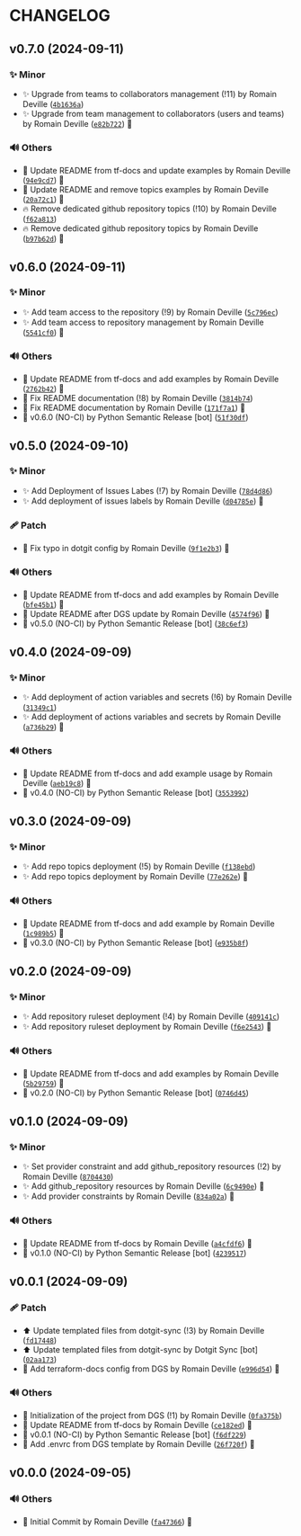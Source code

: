 <!-- markdownlint-disable-file -->
# CHANGELOG

## v0.7.0 (2024-09-11)

### ✨ Minor

  * ✨ Upgrade from teams to collaborators management (!11) by Romain Deville ([`4b1636a`](https://framagit.org/rdeville-public/terraform/module-github-repository/-/commit/4b1636a0a26066ace8bd8620cafe8bede298429d))
  * ✨ Upgrade from team management to collaborators (users and teams) by Romain Deville ([`e82b722`](https://framagit.org/rdeville-public/terraform/module-github-repository/-/commit/e82b7225583c7bb7a417a49165cdc77b7dd194e6)) 🔏

### 🔊 Others

  * 📝 Update README from tf-docs and update examples by Romain Deville ([`94e9cd7`](https://framagit.org/rdeville-public/terraform/module-github-repository/-/commit/94e9cd7751dd69014080c687318062d222ddb039)) 🔏
  * 📝 Update README and remove topics examples by Romain Deville ([`20a72c1`](https://framagit.org/rdeville-public/terraform/module-github-repository/-/commit/20a72c10303490ba4e09bbe99788037d75a2e7f5)) 🔏
  * 🔥 Remove dedicated github repository topics (!10) by Romain Deville ([`f62a813`](https://framagit.org/rdeville-public/terraform/module-github-repository/-/commit/f62a813aff37bdc7b61f8b4ce8355c947818be36))
  * 🔥 Remove dedicated github repository topics by Romain Deville ([`b97b62d`](https://framagit.org/rdeville-public/terraform/module-github-repository/-/commit/b97b62de027923120d3181f63b985a9db127a6ec)) 🔏

## v0.6.0 (2024-09-11)

### ✨ Minor

  * ✨ Add team access to the repository (!9) by Romain Deville ([`5c796ec`](https://framagit.org/rdeville-public/terraform/module-github-repository/-/commit/5c796ec30337adfaadfc53d8b99e3cda315cf4db))
  * ✨ Add team access to repository management by Romain Deville ([`5541cf0`](https://framagit.org/rdeville-public/terraform/module-github-repository/-/commit/5541cf005de0cac837f29ebd8248946bdf8c4623)) 🔏

### 🔊 Others

  * 📝 Update README from tf-docs and add examples by Romain Deville ([`2762b42`](https://framagit.org/rdeville-public/terraform/module-github-repository/-/commit/2762b427cba3b73c0128ef6bef81fba14f02710f)) 🔏
  * 📝 Fix README documentation (!8) by Romain Deville ([`3814b74`](https://framagit.org/rdeville-public/terraform/module-github-repository/-/commit/3814b748454d7fdfc13d17e2d74e606ddfbd5bc1))
  * 📝 Fix README documentation by Romain Deville ([`171f7a1`](https://framagit.org/rdeville-public/terraform/module-github-repository/-/commit/171f7a1671fef2325d6e8ec89319e66e7e502b15)) 🔏
  * 🔖 v0.6.0 (NO-CI) by Python Semantic Release [bot] ([`51f30df`](https://framagit.org/rdeville-public/terraform/module-github-repository/-/commit/51f30df2df22ec3780e5f8c4e2879d61d8a17ebd))

## v0.5.0 (2024-09-10)

### ✨ Minor

  * ✨ Add Deployment of Issues Labes (!7) by Romain Deville ([`78d4d86`](https://framagit.org/rdeville-public/terraform/module-github-repository/-/commit/78d4d867bd06cb5c3ad3a07c01433e3f6c747225))
  * ✨ Add deployment of issues labels by Romain Deville ([`d04785e`](https://framagit.org/rdeville-public/terraform/module-github-repository/-/commit/d04785ed8e14207b42242e8be1e4a00ab5bba54f)) 🔏

### 🩹 Patch

  * 🔧 Fix typo in dotgit config by Romain Deville ([`9f1e2b3`](https://framagit.org/rdeville-public/terraform/module-github-repository/-/commit/9f1e2b38bc00bc6d391c39171b04bfb241da5168)) 🔏

### 🔊 Others

  * 📝 Update README from tf-docs and add examples by Romain Deville ([`bfe45b1`](https://framagit.org/rdeville-public/terraform/module-github-repository/-/commit/bfe45b1099914360eabe61bfeff88ae5b0e58c4e)) 🔏
  * 📝 Update README after DGS update by Romain Deville ([`4574f96`](https://framagit.org/rdeville-public/terraform/module-github-repository/-/commit/4574f96e52d767253260352743f8c11b89888bd4)) 🔏
  * 🔖 v0.5.0 (NO-CI) by Python Semantic Release [bot] ([`38c6ef3`](https://framagit.org/rdeville-public/terraform/module-github-repository/-/commit/38c6ef328945112882bc1fd4106ffe486b6f3502))

## v0.4.0 (2024-09-09)

### ✨ Minor

  * ✨ Add deployment of action variables and secrets (!6) by Romain Deville ([`31349c1`](https://framagit.org/rdeville-public/terraform/module-github-repository/-/commit/31349c1fcc537eae1d8f79614981108c4a3dab64))
  * ✨ Add deployment of actions variables and secrets by Romain Deville ([`a736b29`](https://framagit.org/rdeville-public/terraform/module-github-repository/-/commit/a736b294a68c7527c0da8107ed5c72c36fb86c1f)) 🔏

### 🔊 Others

  * 📝 Update README from tf-docs and add example usage by Romain Deville ([`aeb19c8`](https://framagit.org/rdeville-public/terraform/module-github-repository/-/commit/aeb19c8abdda5f3ec64610cf255e4cd47972ea19)) 🔏
  * 🔖 v0.4.0 (NO-CI) by Python Semantic Release [bot] ([`3553992`](https://framagit.org/rdeville-public/terraform/module-github-repository/-/commit/35539921c25f4b540579b49c5470fb4bb41e549d))

## v0.3.0 (2024-09-09)

### ✨ Minor

  * ✨ Add repo topics deployment (!5) by Romain Deville ([`f138ebd`](https://framagit.org/rdeville-public/terraform/module-github-repository/-/commit/f138ebd0c7f7290dad37bd2e3998d55a163c2574))
  * ✨ Add repo topics deployment by Romain Deville ([`77e262e`](https://framagit.org/rdeville-public/terraform/module-github-repository/-/commit/77e262ebf27a67817e3ba08ac528375846eb61c8)) 🔏

### 🔊 Others

  * 📝 Update README from tf-docs and add example by Romain Deville ([`1c989b5`](https://framagit.org/rdeville-public/terraform/module-github-repository/-/commit/1c989b5dbfc81828098f7502c2271e3523afa11d)) 🔏
  * 🔖 v0.3.0 (NO-CI) by Python Semantic Release [bot] ([`e935b8f`](https://framagit.org/rdeville-public/terraform/module-github-repository/-/commit/e935b8f3402e0f3ed8b304e0c75bd2b85a370896))

## v0.2.0 (2024-09-09)

### ✨ Minor

  * ✨ Add repository ruleset deployment (!4) by Romain Deville ([`409141c`](https://framagit.org/rdeville-public/terraform/module-github-repository/-/commit/409141c4fb5112dd692e1598babcb11bd54e434d))
  * ✨ Add repository ruleset deployment by Romain Deville ([`f6e2543`](https://framagit.org/rdeville-public/terraform/module-github-repository/-/commit/f6e254327d0f81b0344b6851b6f0978ba7772978)) 🔏

### 🔊 Others

  * 📝 Update README from tf-docs and add examples by Romain Deville ([`5b29759`](https://framagit.org/rdeville-public/terraform/module-github-repository/-/commit/5b297599c2bbca8a31ad2e1ff0754763e7940e1b)) 🔏
  * 🔖 v0.2.0 (NO-CI) by Python Semantic Release [bot] ([`0746d45`](https://framagit.org/rdeville-public/terraform/module-github-repository/-/commit/0746d45f5d59d09839aad1d8528b571d4ef76039))

## v0.1.0 (2024-09-09)

### ✨ Minor

  * ✨ Set provider constraint and add github_repository resources (!2) by Romain Deville ([`8704430`](https://framagit.org/rdeville-public/terraform/module-github-repository/-/commit/870443094015363e9323bf01fc776666ea01f85a))
  * ✨ Add github_repository resources by Romain Deville ([`6c9490e`](https://framagit.org/rdeville-public/terraform/module-github-repository/-/commit/6c9490e0367f522004c3ab12b3c2dc812443f826)) 🔏
  * ✨ Add provider constraints by Romain Deville ([`834a02a`](https://framagit.org/rdeville-public/terraform/module-github-repository/-/commit/834a02a9911b5955ed3ef307426c9995e87769a9)) 🔏

### 🔊 Others

  * 📝 Update README from tf-docs by Romain Deville ([`a4cfdf6`](https://framagit.org/rdeville-public/terraform/module-github-repository/-/commit/a4cfdf619ff0baf60f45d51892ee0be827726279)) 🔏
  * 🔖 v0.1.0 (NO-CI) by Python Semantic Release [bot] ([`4239517`](https://framagit.org/rdeville-public/terraform/module-github-repository/-/commit/423951709f5ba4ceb75bdb59dcdc0e85998a34b0))

## v0.0.1 (2024-09-09)

### 🩹 Patch

  * ⬆️ Update templated files from dotgit-sync (!3) by Romain Deville ([`fd17448`](https://framagit.org/rdeville-public/terraform/module-github-repository/-/commit/fd17448b847cadc6100fa57df24836850f0c6275))
  * ⬆️ Update templated files from dotgit-sync by Dotgit Sync [bot] ([`02aa173`](https://framagit.org/rdeville-public/terraform/module-github-repository/-/commit/02aa1731dfc0c05a9f55f00e5b4c10fa542a28cf))
  * 🔧 Add terraform-docs config from DGS by Romain Deville ([`e996d54`](https://framagit.org/rdeville-public/terraform/module-github-repository/-/commit/e996d5489648cffe227d13e7a59d0cc009a7c354)) 🔏

### 🔊 Others

  * 🎉 Initialization of the project from DGS (!1) by Romain Deville ([`0fa375b`](https://framagit.org/rdeville-public/terraform/module-github-repository/-/commit/0fa375b173bbfe18444bcb5efe088d27fdb8cdc0))
  * 📝 Update README from tf-docs by Romain Deville ([`ce182ed`](https://framagit.org/rdeville-public/terraform/module-github-repository/-/commit/ce182ed89e76f5abb07f410a609191c4f17831b9)) 🔏
  * 🔖 v0.0.1 (NO-CI) by Python Semantic Release [bot] ([`f6df229`](https://framagit.org/rdeville-public/terraform/module-github-repository/-/commit/f6df229c379b16c2b4b294c21fdadaa0e49b16d3))
  * 🔨 Add .envrc from DGS template by Romain Deville ([`26f720f`](https://framagit.org/rdeville-public/terraform/module-github-repository/-/commit/26f720fd39eade3a89b5dfc5bd346d47639c37be)) 🔏

## v0.0.0 (2024-09-05)

### 🔊 Others

  * 🎉 Initial Commit by Romain Deville ([`fa47366`](https://framagit.org/rdeville-public/terraform/module-github-repository/-/commit/fa4736603f568af52b0e1b9e6f0bbfd6e2319dd2)) 🔏
